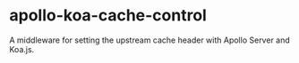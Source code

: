 # apollo-koa-cache-control
A middleware for setting the upstream cache header with Apollo Server and Koa.js.
